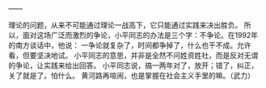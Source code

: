 ——

理论的问题，从来不可能通过理论一战高下，它只能通过实践来决出胜负。
所以，面对这场广泛而激烈的争论，小平同志的办法是三个字：不争论。在1992年的南方谈话中，他说：
一争论就复杂了，时间都争掉了，什么也干不成。允许看，但要坚决地试。
小平同志的意思，并非是全然不问姓资姓社，而是反对无谓的争论，让实践来给出回答。
小平同志说，搞一两年对了，放开；错了，纠正，关了就是了。怕什么。
黄河路再喧闹，也是掌握在社会主义手里的嘛。（武力）